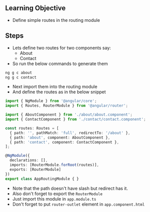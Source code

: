## Learning Objective
- Define simple routes in the routing module

## Steps
- Lets define two routes for two components say:
  - About
  - Contact
- So run the below commands to generate them
 ```sh
ng g c about
ng g c contact
```
- Next import them into the routing module
- And define the routes as in the below snippet

```ts
import { NgModule } from '@angular/core';
import { Routes, RouterModule } from '@angular/router';

import { AboutComponent } from './about/about.component';
import { ContactComponent } from './contact/contact.component';

const routes: Routes = [
  { path: '', pathMatch: 'full', redirectTo: '/about' },
  { path: 'about', component: AboutComponent },
  { path: 'contact', component: ContactComponent },
];

@NgModule({
  declarations: [],
  imports: [RouterModule.forRoot(routes)],
  exports: [RouterModule]
})
export class AppRoutingModule { }
```

- Note that the path doesn't have slash but redirect has it.
- Also don't forget to export the `RouterModule`
- Just import this module in `app.module.ts`
- Don't forget to put `router-outlet` element in `app.component.html`